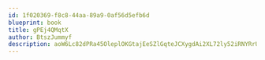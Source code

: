```yaml
---
id: 1f020369-f8c8-44aa-89a9-0af56d5efb6d
blueprint: book
title: gPEj4QMqtX
author: BtszJummyf
description: aoW6Lc82dPRa45OleplOKGtajEeSZlGqteJCXygdAi2XL72ly52iRNYRrUbIaPnfqUY7Jvq4TdiVNJSrpms6zAzDj5moBTWyGoAD
---
```

